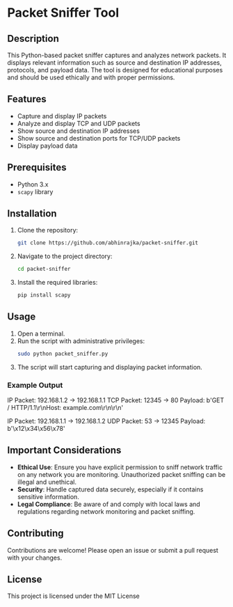 # Packet Sniffer Tool

## Description
This Python-based packet sniffer captures and analyzes network packets. It displays relevant information such as source and destination IP addresses, protocols, and payload data. The tool is designed for educational purposes and should be used ethically and with proper permissions.

## Features
- Capture and display IP packets
- Analyze and display TCP and UDP packets
- Show source and destination IP addresses
- Show source and destination ports for TCP/UDP packets
- Display payload data

## Prerequisites
- Python 3.x
- `scapy` library

## Installation
1. Clone the repository:
    ```bash
    git clone https://github.com/abhinrajka/packet-sniffer.git
    ```
2. Navigate to the project directory:
    ```bash
    cd packet-sniffer
    ```
3. Install the required libraries:
    ```bash
    pip install scapy
    ```

## Usage
1. Open a terminal.
2. Run the script with administrative privileges:
    ```bash
    sudo python packet_sniffer.py
    ```
3. The script will start capturing and displaying packet information.

### Example Output

IP Packet: 192.168.1.2 -> 192.168.1.1
TCP Packet: 12345 -> 80
Payload: b'GET / HTTP/1.1\r\nHost: example.com\r\n\r\n'

IP Packet: 192.168.1.1 -> 192.168.1.2
UDP Packet: 53 -> 12345
Payload: b'\x12\x34\x56\x78'


## Important Considerations
- **Ethical Use**: Ensure you have explicit permission to sniff network traffic on any network you are monitoring. Unauthorized packet sniffing can be illegal and unethical.
- **Security**: Handle captured data securely, especially if it contains sensitive information.
- **Legal Compliance**: Be aware of and comply with local laws and regulations regarding network monitoring and packet sniffing.

## Contributing
Contributions are welcome! Please open an issue or submit a pull request with your changes.

## License
This project is licensed under the MIT License 

